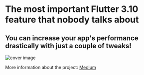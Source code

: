 # The most important Flutter 3.10 feature that nobody talks about
## You can increase your app's performance drastically with just a couple of tweaks!

![cover image](https://miro.medium.com/v2/resize:fit:1400/format:webp/1*mEqKL-KDVavfVEpIgQZrPQ.jpeg)

More information about the project: [Medium](https://itnext.io/the-most-important-flutter-3-10-feature-that-nobody-talks-about-1cc575a6063f)
